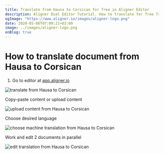 ```yaml
---
title: Translate from Hausa to Corsican for free in Aligner Editor
description: Aligner Dual Editor Tutorial. How to translate for free from Hausa to Corsican. Aligner is multilingual document management platform. 
ogImage: "https://www.aligner.io/images/aligner-logo.png"
date: 2020-05-06T07:09:21+03:00
image: ../images/aligner-logo.png
onBlog: true
---
```


# How to translate document from Hausa to Corsican

1. Go to editor at [app.aligner.io](https://app.aligner.io "Aligner App web page")

![translate from Hausa to Corsican](../aligner-blank-editor.png "translate from Hausa to Corsican")

Copy-paste content or upload content

![upload content from Hausa to Corsican](../aligner-uploaded-document.png "upload content from Hausa to Corsican")

Choose desired language

![choose machine translation from Hausa to Corsican](../aligner-language-dropdown.png "choose machine translation from Hausa to Corsican")

Work and edit 2 documents in parallel

![edit translation from Hausa to Corsican](../aligner-double-sitded-editor.png "edit translation from Hausa to Corsican")

